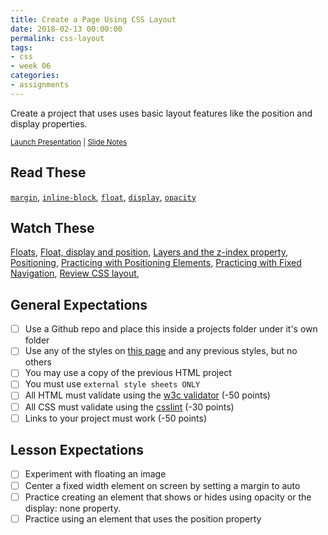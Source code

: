 ```yaml
---
title: Create a Page Using CSS Layout
date: 2018-02-13 00:00:00
permalink: css-layout
tags:
- css
- week 06
categories:
- assignments
---
```


Create a project that uses uses basic layout features like the position and display properties.

<small><i class="fab fa-slideshare"></i> [Launch Presentation](/fid/slides/slides.html?d=06_basic_css_layout&) | <i class="fas fa-file-alt"></i> [Slide Notes](/fid/slides/06_basic_css_layout.html)</small>

<!-- more -->

## Read These
[`margin`](https://developer.mozilla.org/en-US/docs/Web/CSS/margin), [`inline-block`](https://developer.mozilla.org/en-US/docs/Web/CSS/display), [`float`](https://developer.mozilla.org/en-US/docs/Web/CSS/float), [`display`](https://developer.mozilla.org/en-US/docs/Web/CSS/display), [`opacity`](https://developer.mozilla.org/en-US/docs/Web/CSS/opacity)


## Watch These
[Floats](https://www.lynda.com/CSS-tutorials/Floats/569190/601603-4.html), [Float, display and position](https://www.lynda.com/CSS-tutorials/Float-display-position/569189/602050-4.html), [Layers and the z-index property](https://www.lynda.com/CSS-tutorials/Layers-z-index-property/569189/602051-4.html), [Positioning](https://www.lynda.com/CSS-tutorials/Positioning/569189/602047-4.html), [Practicing with Positioning Elements](https://www.lynda.com/CSS-tutorials/Practicing-positioning-elements/569189/602049-4.html), [Practicing with Fixed Navigation](https://www.lynda.com/CSS-tutorials/Practicing-fixed-navigation/569189/602048-4.html), [Review CSS layout](https://www.lynda.com/CSS-tutorials/Review-CSS-layout/609030/650756-4.html), 

## General Expectations
- [ ] Use a Github repo and place this inside a projects folder under it's own folder
- [ ] Use any of the styles on [this page](/fid/slides/06_basic_css_layout.html) and any previous styles, but  no others
- [ ] You may use a copy of the previous HTML project
- [ ] You must use `external style sheets ONLY`
- [ ] All HTML must validate using the [w3c validator](https://validator.w3.org) (-50 points)
- [ ] All CSS must validate using the [csslint](http://csslint.net/) (-30 points)
- [ ] Links to your project must work (-50 points)

## Lesson Expectations
- [ ] Experiment with floating an image
- [ ] Center a fixed width element on screen by setting a margin to auto
- [ ] Practice creating an element that shows or hides using opacity or the display: none property.
- [ ] Practice using an element that uses the position property
